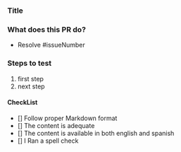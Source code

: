 ### Title

### What does this PR do?

- Resolve #issueNumber

### Steps to test

1. first step
2. next step

#### CheckList

- [] Follow proper Markdown format
- [] The content is adequate
- [] The content is available in both english and spanish
- [] I Ran a spell check
